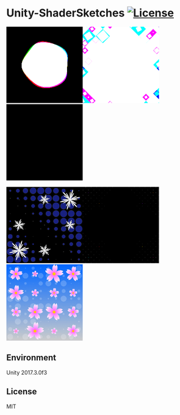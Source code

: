 # Unity-ShaderSketches [![License](https://img.shields.io/badge/license-MIT-lightgrey.svg)](http://mit-license.org)

![Circle2](Images/Circle2.gif)![Lattice3](Images/Lattice3.gif)![Triangle2](Images/Triangle2.gif)

![Snow1](Images/Snow1.gif)![Flower1](Images/Flower1.gif)![Cherry1](Images/Cherry1.gif)

## Environment
Unity 2017.3.0f3

## License
MIT
